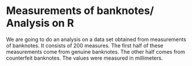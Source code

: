 # Measurements of banknotes/ Analysis on R
We are going to do an analysis on a data set obtained from measurements of banknotes. It consists of 200 measures. The first half of these measurements come from genuine banknotes. The other half comes from counterfeit banknotes. The values were measured in millimeters.
